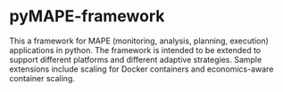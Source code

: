 # pyMAPE-framework
This a framework for MAPE (monitoring, analysis, planning, execution) applications in python. The framework is intended to be extended to support different platforms and different adaptive strategies. Sample extensions include scaling for Docker containers and economics-aware container scaling.
